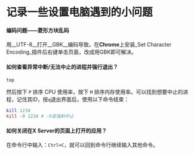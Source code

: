 # 记录一些设置电脑遇到的小问题 #



#### 编码问题——菱形方块乱码 ####

用__UTF-8__打开__GBK__编码导致。在**Chrome**上安装_Set Character Encoding_插件后右键单击页面，改成用GBK即可解决。

#### 如何查看异常中断/无法中止的进程并强行退出？ ####

```powershell
top
```

然后按下 `P` 排序 CPU 使用率，按下 `M` 排序内存使用率。可以找到想要中止的进程，记住其ID，按`q`退出界面后，使用以下命令结束：

```powershell
kill 1234
kill -9 1234 # -9是强制中止
```

#### 如何关闭在X Server的页面上打开的应用？ ####

在命令行中输入：`Ctrl+C`，就可以回到命令行继续输入其他命令。